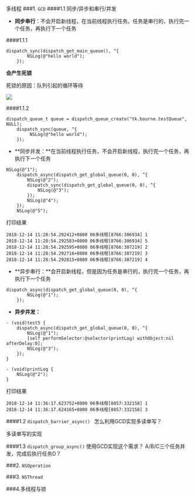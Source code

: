 多线程
###1. ```GCD```
####1.1 同步/异步和串行/并发
* **同步串行**：不会开启新线程，在当前线程执行任务。任务是串行的，执行完一个任务，再执行下一个任务

####1.1.1
```
dispatch_sync(dispatch_get_main_queue(), ^{
        NSLog(@"hello world");
    });
```
**会产生死锁**

死锁的原因：队列引起的循环等待

![](https://ws4.sinaimg.cn/large/006tNbRwly1fy63t73o54j31sx0tzwgi.jpg)

####1.1.2 
```
dispatch_queue_t queue = dispatch_queue_create("tk.bourne.testQueue", NULL);
    dispatch_sync(queue, ^{
         NSLog(@"hello world");
    });
```

* **同步并发：**在当前线程执行任务，不会开启新线程，执行完一个任务，再执行下一个任务

```
NSLog(@"1");
    dispatch_async(dispatch_get_global_queue(0, 0), ^{
        NSLog(@"2");
        dispatch_sync(dispatch_get_global_queue(0, 0), ^{
            NSLog(@"3");
        });
        NSLog(@"4");
    });
    NSLog(@"5");
```

打印结果

```
2018-12-14 11:28:54.292412+0800 06多线程[8766:306934] 1
2018-12-14 11:28:54.292583+0800 06多线程[8766:306934] 5
2018-12-14 11:28:54.292595+0800 06多线程[8766:307219] 2
2018-12-14 11:28:54.292716+0800 06多线程[8766:307219] 3
2018-12-14 11:28:54.292815+0800 06多线程[8766:307219] 4
```

* **异步串行：**会开启新线程，但是因为任务是串行的，执行完一个任务，再执行下一个任务
```
dispatch_async(dispatch_get_global_queue(0, 0), ^{
        NSLog(@"1");
    });
```

* **异步并发：**

```
- (void)test5 {
    dispatch_async(dispatch_get_global_queue(0, 0), ^{
        NSLog(@"1");
        [self performSelector:@selector(printLog) withObject:nil afterDelay:0];
        NSLog(@"3");
    });
}

- (void)printLog {
    NSLog(@"2");
}
```
打印结果

```
2018-12-14 11:36:17.623752+0800 06多线程[8857:332158] 1
2018-12-14 11:36:17.624165+0800 06多线程[8857:332158] 3

```

####1.2 ```dispatch_barrier_async() ```
怎么利用GCD实现多读单写？

多读单写的实现


####1.3 ```dispatch_group_async()```
使用GCD实现这个需求？
A/B/C三个任务并发，完成后执行任务D？

###2. ```NSOperation```

###3. ```NSThread```

###4.多线程与锁

